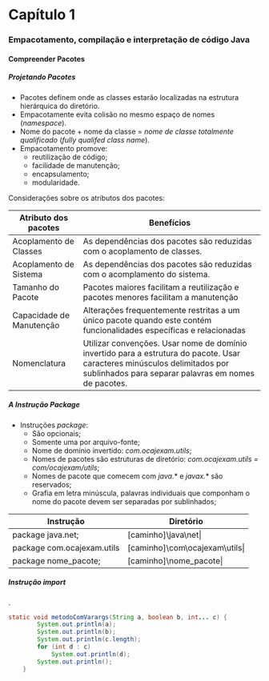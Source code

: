 # Capítulo 1
### Empacotamento, compilação e interpretação de código Java
#### Compreender Pacotes
##### Projetando Pacotes

* Pacotes definem onde as classes estarão localizadas na estrutura hierárquica do diretório.
* Empacotamente evita colisão no mesmo espaço de nomes (*namespace*).
* Nome do pacote + nome da classe = *nome de classe totalmente qualificado* (*fully qualifed class name*).
* Empacotamento promove:
  * reutilização de código;
  * facilidade de manutenção;
  * encapsulamento;
  * modularidade.

Considerações sobre os atributos dos pacotes:

|Atributo dos pacotes | Benefícios |
|---------------------|------------|
|Acoplamento de Classes|As dependências dos pacotes são reduzidas com o acoplamento de classes.|
|Acoplamento de Sistema|As dependências dos pacotes são reduzidas com o acomplamento do sistema.|
|Tamanho do Pacote|Pacotes maiores facilitam a reutilização e pacotes menores facilitam a manutenção|
|Capacidade de Manutenção|Alterações frequentemente restritas a um único pacote quando este contém funcionalidades específicas e relacionadas|
|Nomenclatura|Utilizar convenções. Usar nome de domínio invertido para a estrutura do pacote. Usar caracteres minúsculos delimitados por sublinhados para separar palavras em nomes de pacotes.|

##### A Instrução Package

* Instruções *package*:
    * São opcionais;
    * Somente uma por arquivo-fonte;
    * Nome de domínio invertido: *com.ocajexam.utils*;
    * Nomes de pacotes são estruturas de diretório: *com.ocajexam.utils = com/ocajexam/utils*;
    * Nomes de pacote que comecem com *java.** e *javax.** são reservados;
    * Grafia em letra minúscula, palavras individuais que componham o nome do pacote devem ser separadas por sublinhados;

|Instrução|Diretório|
|---------|---------|
|package java.net;|[caminho]\java\net\|
|package com.ocajexam.utils|[caminho]\com\ocajexam\utils\|
|package nome_pacote;|[caminho]\nome_pacote\|

##### Instrução *import*
.


~~~java
static void metodoComVarargs(String a, boolean b, int... c) {
        System.out.println(a);
        System.out.println(b);
        System.out.println(c.length);
        for (int d : c)
            System.out.println(d);
        System.out.println();
    }
~~~





